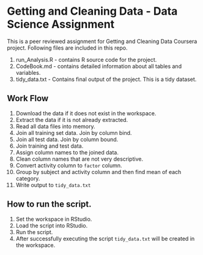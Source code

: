# Getting and Cleaning Data - Data Science Assignment 


This is a peer reviewed assignment for Getting and Cleaning Data Coursera project. Following files are included in this repo.

1. run_Analysis.R - contains R source code for the project.
2. CodeBook.md - contains detailed information about all tables and variables.
3. tidy_data.txt - Contains final output of the project. This is a tidy dataset.

## Work Flow
1. Download the data if it does not exist in the workspace.
2. Extract the data if it is not already extracted.
3. Read all data files into memory.
4. Join all training set data. Join by column bind.
5. Join all test data. Join by column bound.
6. Join training and test data.
7. Assign column names to the joined data.
8. Clean column names that are not very descriptive.
9. Convert activity column to `factor` column.
10. Group by subject and activity column and then find mean of each category.
11. Write output to `tidy_data.txt`

## How to run the script.
1. Set the workspace in RStudio.
2. Load the script into RStudio.
3. Run the script.
4. After successfully executing the script `tidy_data.txt` will be created in the workspace.

